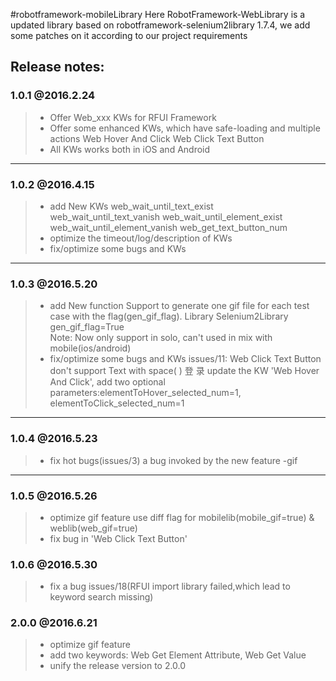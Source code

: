 #robotframework-mobileLibrary
Here RobotFramework-WebLibrary is a updated library based on robotframework-selenium2library 1.7.4, 
we add some patches on it according to our project requirements


**Release notes**:
-----
###  1.0.1 @2016.2.24
> * Offer Web_xxx KWs for RFUI Framework
> * Offer some enhanced KWs, which have safe-loading and multiple actions
    Web Hover And Click   Web Click Text Button
> * All KWs works both in iOS and Android

-----
###  1.0.2 @2016.4.15
> * add New KWs
    web_wait_until_text_exist  web_wait_until_text_vanish web_wait_until_element_exist web_wait_until_element_vanish
    web_get_text_button_num
> * optimize the timeout/log/description of KWs
> * fix/optimize some bugs and KWs

-----
###  1.0.3 @2016.5.20
> * add New function 
    Support to generate one gif file for each test case with the flag(gen_gif_flag). 
    Library           Selenium2Library    gen_gif_flag=True  
    Note: Now only support in solo, can't used in mix with mobile(ios/android)
> * fix/optimize some bugs and KWs
    issues/11:  Web Click Text Button don't support Text with space(&nbsp;) 登&nbsp;录
    update the KW 'Web Hover And Click', add two optional parameters:elementToHover_selected_num=1, elementToClick_selected_num=1

-----
###  1.0.4 @2016.5.23
> * fix hot bugs(issues/3)
    a bug invoked by the new feature -gif

-----
###  1.0.5 @2016.5.26
> * optimize gif feature
    use diff flag for mobilelib(mobile_gif=true) & weblib(web_gif=true)
> * fix bug in 'Web Click Text Button'

###  1.0.6 @2016.5.30
> * fix a bug issues/18(RFUI import library failed,which lead to keyword search missing)

###  2.0.0 @2016.6.21
> * optimize gif feature
> * add two keywords: Web Get Element Attribute, Web Get Value
> * unify the release version to 2.0.0